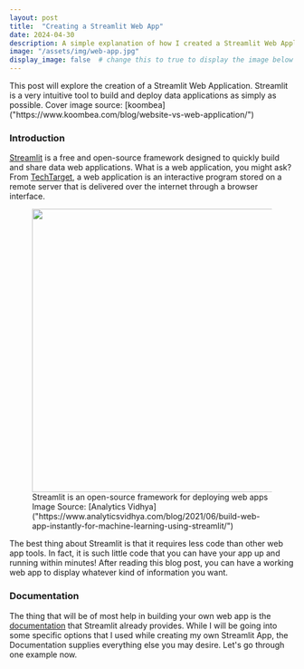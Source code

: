 ```yaml
---
layout: post
title:  "Creating a Streamlit Web App"
date: 2024-04-30
description: A simple explanation of how I created a Streamlit Web Application
image: "/assets/img/web-app.jpg"
display_image: false  # change this to true to display the image below the banner 
---
```

<p class="intro"><span class="dropcap">T</span>his post will explore the creation of a Streamlit Web Application. Streamlit is a very intuitive tool to build and deploy data applications as simply as possible. Cover image source: [koombea]("https://www.koombea.com/blog/website-vs-web-application/")</p>


### Introduction

[Streamlit]("https://streamlit.io/") is a free and open-source framework designed to quickly build and share data web applications. What is a web application, you might ask? From [TechTarget]("https://www.techtarget.com/searchsoftwarequality/definition/Web-application-Web-app"), a web application is an interactive program stored on a remote server that is delivered over the internet through a browser interface.

<figure>
	<img src="{{site.url}}/{{site.baseurl}}/assets/img/streamlit-logo.jpeg" alt="" style="width: 500px; height=auto;"> 
	<figcaption>Streamlit is an open-source framework for deploying web apps</figcaption>
    <figcaption>Image Source: [Analytics Vidhya]("https://www.analyticsvidhya.com/blog/2021/06/build-web-app-instantly-for-machine-learning-using-streamlit/")</figcaption>
</figure>

The best thing about Streamlit is that it requires less code than other web app tools. In fact, it is such little code that you can have your app up and running within minutes! After reading this blog post, you can have a working web app to display whatever kind of information you want.


### Documentation

The thing that will be of most help in building your own web app is the [documentation](https://docs.streamlit.io/) that Streamlit already provides. While I will be going into some specific options that I used while creating my own Streamlit App, the Documentation supplies everything else you may desire. Let's go through one example now.

